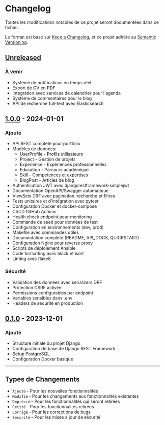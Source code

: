 # Changelog

Toutes les modifications notables de ce projet seront documentées dans ce fichier.

Le format est basé sur [Keep a Changelog](https://keepachangelog.com/en/1.0.0/),
et ce projet adhère au [Semantic Versioning](https://semver.org/spec/v2.0.0.html).

## [Unreleased]

### À venir
- Système de notifications en temps réel
- Export de CV en PDF
- Intégration avec services de calendrier pour l'agenda
- Système de commentaires pour le blog
- API de recherche full-text avec Elasticsearch

## [1.0.0] - 2024-01-01

### Ajouté
- API REST complète pour portfolio
- Modèles de données:
  - UserProfile - Profils utilisateurs
  - Project - Gestion de projets
  - Experience - Expériences professionnelles
  - Education - Parcours académique
  - Skill - Compétences et expertises
  - BlogPost - Articles de blog
- Authentication JWT avec djangorestframework-simplejwt
- Documentation OpenAPI/Swagger automatique
- ViewSets DRF avec pagination, recherche et filtres
- Tests unitaires et d'intégration avec pytest
- Configuration Docker et docker-compose
- CI/CD GitHub Actions
- Health check endpoint pour monitoring
- Commande de seed pour données de test
- Configuration en environnements (dev, prod)
- Makefile avec commandes utiles
- Documentation complète (README, API_DOCS, QUICKSTART)
- Configuration Nginx pour reverse proxy
- Scripts de déploiement Ansible
- Code formatting avec black et isort
- Linting avec flake8

### Sécurité
- Validation des données avec serializers DRF
- Protection CSRF activée
- Permissions configurables par endpoint
- Variables sensibles dans .env
- Headers de sécurité en production

## [0.1.0] - 2023-12-01

### Ajouté
- Structure initiale du projet Django
- Configuration de base de Django REST Framework
- Setup PostgreSQL
- Configuration Docker basique

---

## Types de Changements

- `Ajouté` - Pour les nouvelles fonctionnalités
- `Modifié` - Pour les changements aux fonctionnalités existantes
- `Déprécié` - Pour les fonctionnalités qui seront retirées
- `Retiré` - Pour les fonctionnalités retirées
- `Corrigé` - Pour les corrections de bugs
- `Sécurité` - Pour les mises à jour de sécurité

[Unreleased]: https://github.com/yemal22/morel-api/compare/v1.0.0...HEAD
[1.0.0]: https://github.com/yemal22/morel-api/releases/tag/v1.0.0
[0.1.0]: https://github.com/yemal22/morel-api/releases/tag/v0.1.0
